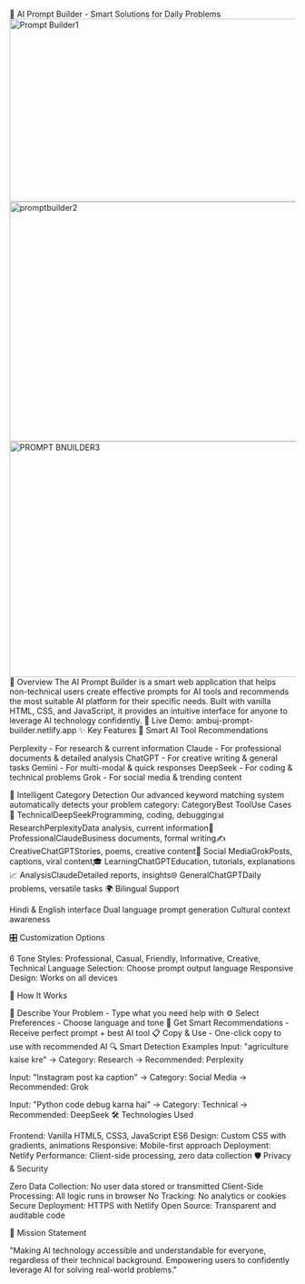 🚀 AI Prompt Builder - Smart Solutions for Daily Problems<img width="930" height="322" alt="Prompt Builder1" src="https://github.com/user-attachments/assets/1785013a-37d5-4280-a719-05e9b711d660" />
<img width="881" height="422" alt="promptbuilder2" src="https://github.com/user-attachments/assets/2751cded-6cc0-4b2d-aa38-618114039ef8" />
<img width="838" height="415" alt="PROMPT BNUILDER3" src="https://github.com/user-attachments/assets/d5b8ef75-ff14-46da-83bd-4674dd01913c" />
🌟 Overview
The AI Prompt Builder is a smart web application that helps non-technical users create effective prompts for AI tools and recommends the most suitable AI platform for their specific needs. Built with vanilla HTML, CSS, and JavaScript, it provides an intuitive interface for anyone to leverage AI technology confidently.
🎯 Live Demo: ambuj-prompt-builder.netlify.app
✨ Key Features
🧠 Smart AI Tool Recommendations

Perplexity - For research & current information
Claude - For professional documents & detailed analysis
ChatGPT - For creative writing & general tasks
Gemini - For multi-modal & quick responses
DeepSeek - For coding & technical problems
Grok - For social media & trending content

🎨 Intelligent Category Detection
Our advanced keyword matching system automatically detects your problem category:
CategoryBest ToolUse Cases🔧 TechnicalDeepSeekProgramming, coding, debugging📊 ResearchPerplexityData analysis, current information💼 ProfessionalClaudeBusiness documents, formal writing✍️ CreativeChatGPTStories, poems, creative content📱 Social MediaGrokPosts, captions, viral content🎓 LearningChatGPTEducation, tutorials, explanations📈 AnalysisClaudeDetailed reports, insights🌐 GeneralChatGPTDaily problems, versatile tasks
🌍 Bilingual Support

Hindi & English interface
Dual language prompt generation
Cultural context awareness

🎛️ Customization Options

6 Tone Styles: Professional, Casual, Friendly, Informative, Creative, Technical
Language Selection: Choose prompt output language
Responsive Design: Works on all devices

🚀 How It Works

📝 Describe Your Problem - Type what you need help with
⚙️ Select Preferences - Choose language and tone
🎯 Get Smart Recommendations - Receive perfect prompt + best AI tool
📋 Copy & Use - One-click copy to use with recommended AI
🔍 Smart Detection Examples
Input: "agriculture kaise kre" 
→ Category: Research 
→ Recommended: Perplexity

Input: "Instagram post ka caption" 
→ Category: Social Media 
→ Recommended: Grok

Input: "Python code debug karna hai" 
→ Category: Technical 
→ Recommended: DeepSeek
🛠️ Technologies Used

Frontend: Vanilla HTML5, CSS3, JavaScript ES6
Design: Custom CSS with gradients, animations
Responsive: Mobile-first approach
Deployment: Netlify
Performance: Client-side processing, zero data collection
🛡️ Privacy & Security

Zero Data Collection: No user data stored or transmitted
Client-Side Processing: All logic runs in browser
No Tracking: No analytics or cookies
Secure Deployment: HTTPS with Netlify
Open Source: Transparent and auditable code

🎯 Mission Statement

"Making AI technology accessible and understandable for everyone, regardless of their technical background. Empowering users to confidently leverage AI for solving real-world problems."

